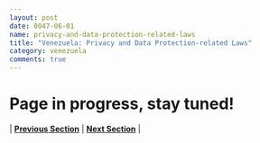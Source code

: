 ```yaml
---
layout: post
date: 0047-06-01
name: privacy-and-data-protection-related-laws
title: "Venezuela: Privacy and Data Protection-related Laws"
category: venezuela
comments: true
---
```


# Page in progress, stay tuned!



| **[Previous Section](https://neo-project.github.io/global-blockchain-compliance-hub//venezuela/venezuela-securities-related-laws.html)** | **[Next Section](https://neo-project.github.io/global-blockchain-compliance-hub//venezuela/venezuela-final-liability.html)** |
